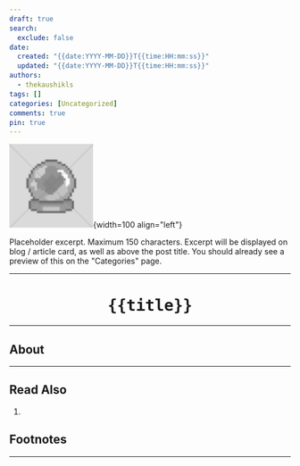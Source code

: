 ```yaml
---
draft: true
search:
  exclude: false
date:
  created: "{{date:YYYY-MM-DD}}T{{time:HH:mm:ss}}"
  updated: "{{date:YYYY-MM-DD}}T{{time:HH:mm:ss}}"
authors:
  - thekaushikls
tags: []
categories: [Uncategorized]
comments: true
pin: true
---
```

![](../../Resources/Placeholder_150x150.png){width=100 align="left"}

Placeholder excerpt. Maximum 150 characters. Excerpt will be displayed on blog / article card, as well as above the post title. You should already see a preview of this on the "Categories" page.

<!-- more -->
---
<center><h1><kbd> {{title}} </kbd></h1></center>

---
## About

---
## Read Also
1. 

## Footnotes

---
